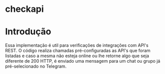 # checkapi

# Introdução

Essa implementação é util para verificações de integrações com API's REST. O código realiza chamadas pré-configuradas as API's que foram listadas e caso a mesma não esteja online ou lhe retorne algo que seja diferente de 200 HTTP, é enviado uma mensagem para um chat ou grupo já pré-selecionado no Telegram.
